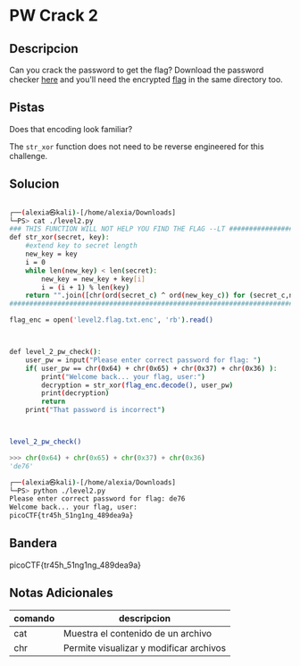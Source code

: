 # PW Crack 2

## Descripcion
Can you crack the password to get the flag? Download the password checker [here](https://artifacts.picoctf.net/c/16/level2.py) and you'll need the encrypted [flag](https://artifacts.picoctf.net/c/16/level2.flag.txt.enc) in the same directory too.
## Pistas
Does that encoding look familiar?

The `str_xor` function does not need to be reverse engineered for this challenge.

## Solucion 
```bash

┌──(alexia㉿kali)-[/home/alexia/Downloads]
└─PS> cat ./level2.py
### THIS FUNCTION WILL NOT HELP YOU FIND THE FLAG --LT ########################
def str_xor(secret, key):
    #extend key to secret length
    new_key = key
    i = 0
    while len(new_key) < len(secret):
        new_key = new_key + key[i]
        i = (i + 1) % len(key)        
    return "".join([chr(ord(secret_c) ^ ord(new_key_c)) for (secret_c,new_key_c) in zip(secret,new_key)])
###############################################################################

flag_enc = open('level2.flag.txt.enc', 'rb').read()



def level_2_pw_check():
    user_pw = input("Please enter correct password for flag: ")
    if( user_pw == chr(0x64) + chr(0x65) + chr(0x37) + chr(0x36) ):
        print("Welcome back... your flag, user:")
        decryption = str_xor(flag_enc.decode(), user_pw)
        print(decryption)
        return
    print("That password is incorrect")



level_2_pw_check()
```

```python
>>> chr(0x64) + chr(0x65) + chr(0x37) + chr(0x36) 
'de76'
```

```bash
┌──(alexia㉿kali)-[/home/alexia/Downloads]
└─PS> python ./level2.py
Please enter correct password for flag: de76
Welcome back... your flag, user:
picoCTF{tr45h_51ng1ng_489dea9a}
```


## Bandera
picoCTF{tr45h_51ng1ng_489dea9a}

## Notas Adicionales 
|comando|descripcion|
|---|---|
|cat|Muestra el contenido de un archivo|
|chr|Permite visualizar y modificar archivos|

